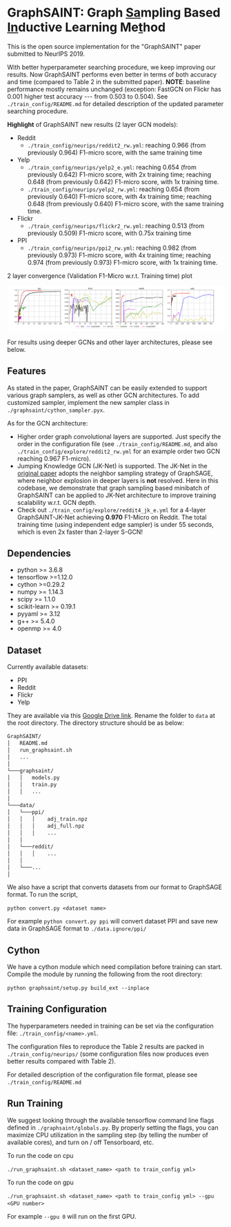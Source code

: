 # GraphSAINT: Graph <u>Sa</u>mpling Based <u>In</u>ductive Learning Me<u>t</u>hod

This is the open source implementation for the "GraphSAINT" paper submitted to NeurIPS 2019.

With better hyperparameter searching procedure, we keep improving our results. Now GraphSAINT performs even better in terms of both accuracy and time (compared to Table 2 in the submitted paper). **NOTE**: baseline performance mostly remains unchanged (exception: FastGCN on Flickr has 0.001 higher test accuracy --- from 0.503 to 0.504). See `./train_config/README.md` for detailed description of the updated parameter searching procedure. 

**Highlight** of GraphSAINT new results (2 layer GCN models):

* Reddit
  * `./train_config/neurips/reddit2_rw.yml`: reaching 0.966 (from previously 0.964) F1-micro score, with the same training time
* Yelp
  * `./train_config/neurips/yelp2_e.yml`: reaching 0.654 (from previously 0.642) F1-micro score, with 2x training time; reaching 0.648 (from previously 0.642) F1-micro score, with 1x training time.
  * `./train_config/neurips/yelp2_rw.yml`: reaching 0.654 (from previously 0.640) F1-micro score, with 4x training time; reaching 0.648 (from previously 0.640) F1-micro score, with the same training time. 
* Flickr
  * `./train_config/neurips/flickr2_rw.yml`: reaching 0.513 (from previously 0.509) F1-micro score, with 0.75x training time
* PPI
  * `./train_config/neurips/ppi2_rw.yml`: reaching 0.982 (from previously 0.973) F1-micro score, with 4x training time; reaching 0.974 (from previously 0.973) F1-micro score, with 1x training time. 

2 layer convergence (Validation F1-Micro w.r.t. Training time) plot

![Alt text](converge.png)

For results using deeper GCNs and other layer architectures, please see below. 

## Features

As stated in the paper, GraphSAINT can be easily extended to support various graph samplers, as well as other GCN architectures. 
To add customized sampler, implement the new sampler class in `./graphsaint/cython_sampler.pyx`. 

As for the GCN architecture:

* Higher order graph convolutional layers are supported. Just specify the order in the configuration file (see `./train_config/README.md`, and also `./train_config/explore/reddit2_rw.yml` for an example order two GCN reaching 0.967 F1-micro). 
* Jumping Knowledge GCN (JK-Net) is supported. The JK-Net in the [original paper](https://arxiv.org/abs/1806.03536) adopts the neighbor sampling strategy of GraphSAGE, where neighbor explosion in deeper layers is **not** resolved. Here in this codebase, we demonstrate that graph sampling based minibatch of GraphSAINT can be applied to JK-Net architecture to improve training scalability w.r.t. GCN depth. 
* Check out `./train_config/explore/reddit4_jk_e.yml` for a 4-layer GraphSAINT-JK-Net achieving **0.970** F1-Micro on Reddit. The total training time (using independent edge sampler) is under 55 seconds, which is even 2x faster than 2-layer S-GCN!

## Dependencies

* python >= 3.6.8
* tensorflow >=1.12.0
* cython >=0.29.2
* numpy >= 1.14.3
* scipy >= 1.1.0
* scikit-learn >= 0.19.1
* pyyaml >= 3.12
* g++ >= 5.4.0
* openmp >= 4.0

## Dataset

Currently available datasets:

* PPI
* Reddit
* Flickr
* Yelp
  
They are available via this [Google Drive link](https://drive.google.com/open?id=1zycmmDES39zVlbVCYs88JTJ1Wm5FbfLz). Rename the folder to `data` at the root directory.  The directory structure should be as below:

```
GraphSAINT/
│   README.md
│   run_graphsaint.sh
│   ... 
│
└───graphsaint/
│   │   models.py
│   │   train.py
│   │   ...
│   
└───data/
│   └───ppi/
│   │   │    adj_train.npz
│   │   │    adj_full.npz
│   │   │    ...
│   │   
│   └───reddit/
│   │   │    ...
│   │
│   └───...
│
```

We also have a script that converts datasets from our format to GraphSAGE format. To run the script,

`python convert.py <dataset name>`

For example `python convert.py ppi` will convert dataset PPI and save new data in GraphSAGE format to `./data.ignore/ppi/`
  


## Cython

We have a cython module which need compilation before training can start. Compile the module by running the following from the root directory:

`python graphsaint/setup.py build_ext --inplace`

## Training Configuration

The hyperparameters needed in training can be set via the configuration file: `./train_config/<name>.yml`.

The configuration files to reproduce the Table 2 results are packed in `./train_config/neurips/` (some configuration files now produces even better results compared with Table 2).

For detailed description of the configuration file format, please see `./train_config/README.md`

## Run Training

We suggest looking through the available tensorflow command line flags defined in `./graphsaint/globals.py`. By properly setting the flags, you can maximize CPU utilization in the sampling step (by telling the number of available cores), and turn on / off Tensorboard, etc. 

To run the code on cpu

`./run_graphsaint.sh <dataset_name> <path to train_config yml>`

To run the code on gpu

`./run_graphsaint.sh <dataset_name> <path to train_config yml> --gpu <GPU number>`

For example `--gpu 0` will run on the first GPU. 

